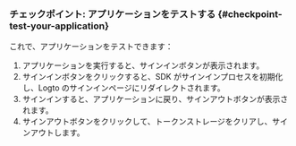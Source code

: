 ### チェックポイント: アプリケーションをテストする {#checkpoint-test-your-application}

これで、アプリケーションをテストできます：

1. アプリケーションを実行すると、サインインボタンが表示されます。
2. サインインボタンをクリックすると、SDK がサインインプロセスを初期化し、Logto のサインインページにリダイレクトされます。
3. サインインすると、アプリケーションに戻り、サインアウトボタンが表示されます。
4. サインアウトボタンをクリックして、トークンストレージをクリアし、サインアウトします。
